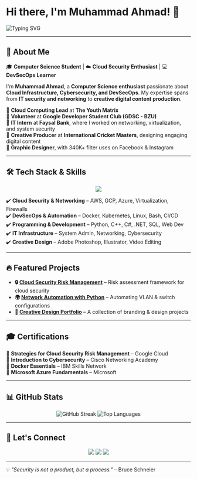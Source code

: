 # Hi there, I'm Muhammad Ahmad! 👋  

![Typing SVG](https://readme-typing-svg.herokuapp.com?font=Fira+Code&pause=1000&color=F7B42C&width=700&lines=Cloud+Security+Enthusiast+%7C+DevSecOps+Learner;Cloud+Computing+Lead+at+The+Youth+Matrix+%7C+Volunteer+at+GDSC;Interned+at+Faysal+Bank+%7C+Graphic+Designer)  

---

## 🚀 About Me  

🎓 **Computer Science Student** | ☁️ **Cloud Security Enthusiast** | 💻 **DevSecOps Learner**  

I'm **Muhammad Ahmad**, a **Computer Science enthusiast** passionate about **Cloud Infrastructure, Cybersecurity, and DevSecOps**. My expertise spans from **IT security and networking** to **creative digital content production**.  

🔹 **Cloud Computing Lead** at **The Youth Matrix**  
🔹 **Volunteer** at **Google Developer Student Club (GDSC - BZU)**  
🔹 **IT Intern** at **Faysal Bank**, where I worked on networking, virtualization, and system security  
🔹 **Creative Producer** at **International Cricket Masters**, designing engaging digital content  
🔹 **Graphic Designer**, with 340K+ filter uses on Facebook & Instagram  

---

## 🛠 Tech Stack & Skills  

<p align="center">
  <img src="https://skillicons.dev/icons?i=aws,gcp,azure,linux,docker,kubernetes,python,cpp,cs,dotnet,sql,html,css,js,bash,vscode,git,github" />
</p>  

✔️ **Cloud Security & Networking** – AWS, GCP, Azure, Virtualization, Firewalls  
✔️ **DevSecOps & Automation** – Docker, Kubernetes, Linux, Bash, CI/CD  
✔️ **Programming & Development** – Python, C++, C#, .NET, SQL, Web Dev  
✔️ **IT Infrastructure** – System Admin, Networking, Cybersecurity  
✔️ **Creative Design** – Adobe Photoshop, Illustrator, Video Editing  

---

## 🔥 Featured Projects  

- **🔒 [Cloud Security Risk Management](https://github.com/yourusername/project-repo)** – Risk assessment framework for cloud security  
- **🌍 [Network Automation with Python](https://github.com/yourusername/another-repo)** – Automating VLAN & switch configurations  
- **🎨 [Creative Design Portfolio](https://github.com/yourusername/another-repo)** – A collection of branding & design projects  

---

## 🎓 Certifications  

📜 **Strategies for Cloud Security Risk Management** – Google Cloud  
📜 **Introduction to Cybersecurity** – Cisco Networking Academy  
📜 **Docker Essentials** – IBM Skills Network  
📜 **Microsoft Azure Fundamentals** – Microsoft  

---

## 📊 GitHub Stats  

<p align="center">
  <img src="https://github-readme-streak-stats.herokuapp.com/?user=yourusername&theme=radical" alt="GitHub Streak" />
  <img src="https://github-readme-stats.vercel.app/api/top-langs/?username=yourusername&layout=compact&theme=radical" alt="Top Languages" />
</p>  

---

## 📢 Let's Connect  

<p align="center">
  <a href="https://linkedin.com/in/ahmedwsiim"><img src="https://img.shields.io/badge/LinkedIn-0077B5?style=for-the-badge&logo=linkedin&logoColor=white" /></a>
  <a href="https://twitter.com/yourusername"><img src="https://img.shields.io/badge/Twitter-1DA1F2?style=for-the-badge&logo=twitter&logoColor=white" /></a>
  <a href="https://yourwebsite.com"><img src="https://img.shields.io/badge/Portfolio-000000?style=for-the-badge&logo=firefox&logoColor=white" /></a>
</p>  

---

💡 *"Security is not a product, but a process."* – Bruce Schneier  
